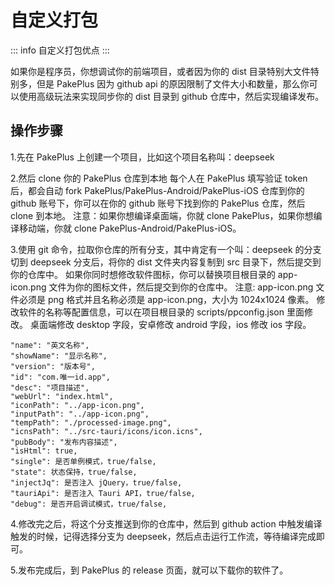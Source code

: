 # 自定义打包

::: info 自定义打包优点
<Badge type="tip" text="不限制项目数量" />
<Badge type="tip" text="不限制打包频率" />
<Badge type="tip" text="不限制文件数量" />
<Badge type="tip" text="文件大小放宽25M" />
<Badge type="tip" text="更多自定义打包" />
:::

如果你是程序员，你想调试你的前端项目，或者因为你的 dist 目录特别大文件特别多，但是 PakePlus 因为 github api 的原因限制了文件大小和数量，那么你可以使用高级玩法来实现同步你的 dist 目录到 github 仓库中，然后实现编译发布。

## 操作步骤

1.先在 PakePlus 上创建一个项目，比如这个项目名称叫：deepseek

2.然后 clone 你的 PakePlus 仓库到本地
每个人在 PakePlus 填写验证 token 后，都会自动 fork PakePlus/PakePlus-Android/PakePlus-iOS 仓库到你的 github 账号下，你可以在你的 github 账号下找到你的 PakePlus 仓库，然后 clone 到本地。
注意：如果你想编译桌面端，你就 clone PakePlus，如果你想编译移动端，你就 clone PakePlus-Android/PakePlus-iOS。

3.使用 git 命令，拉取你仓库的所有分支，其中肯定有一个叫：deepseek 的分支
切到 deepseek 分支后，将你的 dist 文件夹内容复制到 src 目录下，然后提交到你的仓库中。
如果你同时想修改软件图标，你可以替换项目根目录的 app-icon.png 文件为你的图标文件，然后提交到你的仓库中。
注意: app-icon.png 文件必须是 png 格式并且名称必须是 app-icon.png，大小为 1024x1024 像素。
修改软件的名称等配置信息，可以在项目根目录的 scripts/ppconfig.json 里面修改。
桌面端修改 desktop 字段，安卓修改 android 字段，ios 修改 ios 字段。

```
"name": "英文名称",
"showName": "显示名称",
"version": "版本号",
"id": "com.唯一id.app",
"desc": "项目描述",
"webUrl": "index.html",
"iconPath": "../app-icon.png",
"inputPath": "../app-icon.png",
"tempPath": "./processed-image.png",
"icnsPath": "../src-tauri/icons/icon.icns",
"pubBody": "发布内容描述",
"isHtml": true,
"single": 是否单例模式，true/false,
"state": 状态保持，true/false,
"injectJq": 是否注入 jQuery，true/false,
"tauriApi": 是否注入 Tauri API，true/false,
"debug": 是否开启调试模式，true/false,
```

4.修改完之后，将这个分支推送到你的仓库中，然后到 github action 中触发编译
触发的时候，记得选择分支为 deepseek，然后点击运行工作流，等待编译完成即可。

5.发布完成后，到 PakePlus 的 release 页面，就可以下载你的软件了。
